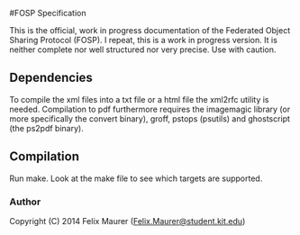 #FOSP Specification

This is the official, work in progress documentation of the Federated Object Sharing Protocol (FOSP).
I repeat, this is a work in progress version. It is neither complete nor well structured nor very precise.
Use with caution.

## Dependencies

To compile the xml files into a txt file or a html file the xml2rfc utility is needed.
Compilation to pdf furthermore requires the imagemagic library (or more specifically the convert binary), groff, pstops (psutils) and ghostscript (the ps2pdf binary).

## Compilation

Run make. Look at the make file to see which targets are supported.

### Author
Copyright (C) 2014 Felix Maurer (Felix.Maurer@student.kit.edu)

